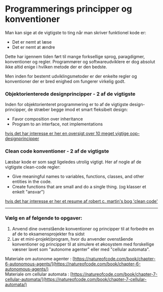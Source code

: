 # Programmerings principper og konventioner

Man kan sige at de vigtigste to ting når man skriver funktionel kode er:
- Det er nemt at læse
- Det er nemt at ændre

Dette har igennem tiden ført til mange forksellige sprog, paragdigmer, konventioner og regler.  Programmører og softwareudviklere er dog absolut ikke altid enige i hvilken metode der er den bedste.

Men inden for bestemt udviklingsmetoder er der enkelte regler og konventioner der er bred enighed om fungerer virkelig godt.

### Objektorienterede designprincipper - 2 af de vigtigste
Inden for objektorienteret programmering er to af de vigtigste design-principper, de stræber begge imod et smart fleksibelt design:

- Favor composition over inheritance
- Program to an interface, not implementations

[hvis det har interesse er her en oversigt over 10 meget vigtige oop-designprincipper](https://hackernoon.com/10-oop-design-principles-every-programmer-should-know-f187436caf65) 

### Clean code konventioner - 2 af de vigtigste
Læsbar kode er som sagt ligeledes utrolig vigtigt. Her af nogle af de vigtigste clean-code regler:

- Give meaningful names to variables, functions, classes, and other entities in the code.
- Create functions that are small and do a single thing. (og klasser et enkelt "ansvar")

[hvis det har interesse er her et resume af robert c. martin's bog 'clean code'](https://csiitian.blog/clean-code-by-robert-c-martin-book-summary-32690db5e75b)

--------------------------------------------------------

### Vælg en af følgende to opgaver:

1. Anvend dine ovenstående konventioner og principper til at forbedre en af de to eksamensprojekter fra sidst
2. Lav et mini-projekt/program, hvor du anvender ovenstående konventioner og principper til at simulere et økosystem med forskellige væsner lavet som "autonome agenter" eller med "cellular automata".  

Materiale om autonome agenter : [https://natureofcode.com/book/chapter-6-autonomous-agents/](https://natureofcode.com/book/chapter-6-autonomous-agents/)      
Materiale om cellular automata : [https://natureofcode.com/book/chapter-7-cellular-automata/](https://natureofcode.com/book/chapter-7-cellular-automata/)